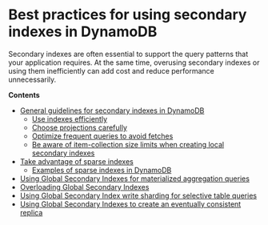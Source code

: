# Best practices for using secondary indexes in DynamoDB<a name="bp-indexes"></a>

Secondary indexes are often essential to support the query patterns that your application requires\. At the same time, overusing secondary indexes or using them inefficiently can add cost and reduce performance unnecessarily\.

**Contents**
+ [General guidelines for secondary indexes in DynamoDB](bp-indexes-general.md)
  + [Use indexes efficiently](bp-indexes-general.md#bp-indexes-general-efficiency)
  + [Choose projections carefully](bp-indexes-general.md#bp-indexes-general-projections)
  + [Optimize frequent queries to avoid fetches](bp-indexes-general.md#bp-indexes-general-fetches)
  + [Be aware of item\-collection size limits when creating local secondary indexes](bp-indexes-general.md#bp-indexes-general-expanding-collections)
+ [Take advantage of sparse indexes](bp-indexes-general-sparse-indexes.md)
  + [Examples of sparse indexes in DynamoDB](bp-indexes-general-sparse-indexes.md#bp-indexes-sparse-examples)
+ [Using Global Secondary Indexes for materialized aggregation queries](bp-gsi-aggregation.md)
+ [Overloading Global Secondary Indexes](bp-gsi-overloading.md)
+ [Using Global Secondary Index write sharding for selective table queries](bp-indexes-gsi-sharding.md)
+ [Using Global Secondary Indexes to create an eventually consistent replica](bp-indexes-gsi-replica.md)